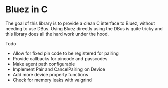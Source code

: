 # Bluez in C


The goal of this library is to provide a clean C interface to Bluez, without needing to use DBus. Using Bluez directly using the DBus is quite tricky and this library does all the hard work under the hood.

Todo
* Allow for fixed pin code to be registered for pairing
* Provide callbacks for pincode and passcodes
* Make agent path configurable
* Implement Pair and CancelPairing on Device
* Add more device property functions
* Check for memory leaks with valgrind